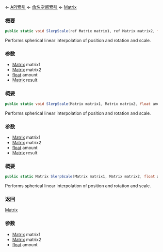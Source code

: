← [API索引](Api-Index) ← [命名空间索引](Namespace-Index) ← [Matrix](VRageMath.Matrix)

### 概要

```csharp
public static void SlerpScale(ref Matrix matrix1, ref Matrix matrix2, float amount, out Matrix result)
```

Performs spherical linear interpolation of position and rotation and scale.

### 参数

* [Matrix](VRageMath.Matrix) matrix1
* [Matrix](VRageMath.Matrix) matrix2
* [float](https://docs.microsoft.com/en-us/dotnet/api/System.Single?view=netframework-4.6) amount
* [Matrix](VRageMath.Matrix) result
### 概要

```csharp
public static void SlerpScale(Matrix matrix1, Matrix matrix2, float amount, out Matrix result)
```

Performs spherical linear interpolation of position and rotation and scale.

### 参数

* [Matrix](VRageMath.Matrix) matrix1
* [Matrix](VRageMath.Matrix) matrix2
* [float](https://docs.microsoft.com/en-us/dotnet/api/System.Single?view=netframework-4.6) amount
* [Matrix](VRageMath.Matrix) result
### 概要

```csharp
public static Matrix SlerpScale(Matrix matrix1, Matrix matrix2, float amount)
```

Performs spherical linear interpolation of position and rotation and scale.

### 返回

[Matrix](VRageMath.Matrix)

### 参数

* [Matrix](VRageMath.Matrix) matrix1
* [Matrix](VRageMath.Matrix) matrix2
* [float](https://docs.microsoft.com/en-us/dotnet/api/System.Single?view=netframework-4.6) amount
